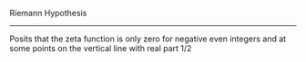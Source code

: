 Riemann Hypothesis
- - - -
Posits that the zeta function is only zero for negative even integers and at some points on the vertical line with real part 1/2
